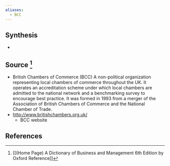 ```yaml
---
aliases:
  - BCC
---
```

## Synthesis
- 
## Source [^1]
- British Chambers of Commerce (BCC) A non-political organization representing local chambers of commerce throughout the UK. It operates an accreditation scheme under which local chambers are admitted to the national network and a benchmarking survey to encourage best practice. It was formed in 1993 from a merger of the Association of British Chambers of Commerce and the National Chamber of Trade.
- http://www.britishchambers.org.uk/
	- BCC website
## References

[^1]: [[(Home Page) A Dictionary of Business and Management 6th Edition by Oxford Reference]]
